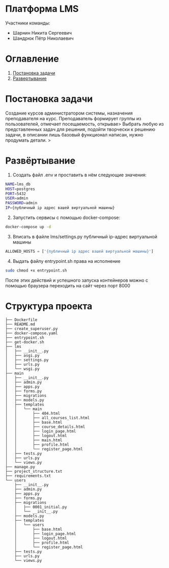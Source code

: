 # Платформа LMS
Участники команды:
- Шарнин Никита Сергеевич
- Шандрюк Пётр Николаевич

# Оглавление
1. [Постановка задачи](#постановка-задачи)
2. [Развертывание](#развертывание)

# Постановка задачи

Создание курсов администратором системы, назначения преподавателя на курс. Преподаватель формирует группы из пользователей, отмечает посещаемость, открывае>
Выбрать любую из представленных задач для решения, подойти творчески к решению задачи, в описании лишь базовый функционал написан, нужно продумать детали. >
# Развёртывание

1) Создать файл .env и проставить в нём следующие значения:
```bash
NAME=lms_db
HOST=postgres
PORT=5432
USER=admin
PASSWORD=admin
IP={публичный ip адрес вашей виртуальной машины}
```
2) Запустить сервисы с помощью docker-compose:
```bash
docker-compose up -d
```

3) Вписать в файле lms/settings.py публичный ip-адрес виртуальной машины
```py
ALLOWED_HOSTS = ['{публичный ip адрес вашей виртуальной машины}']
```

4) Выдать файлу entrypoint.sh права на исполнение
```bash
sudo chmod +x entrypoint.sh
```

После этих действий и успешного запуска контейнеров можно с помощью браузера переходить на сайт через порт 8000

# Структура проекта

```plaintext 
├── Dockerfile
├── README.md
├── create_superuser.py
├── docker-compose.yaml
├── entrypoint.sh
├── get-docker.sh
├── lms
│   ├── __init__.py
│   ├── asgi.py
│   ├── settings.py
│   ├── urls.py
│   └── wsgi.py
├── main
│   ├── __init__.py
│   ├── admin.py
│   ├── apps.py
│   ├── forms.py
│   ├── migrations
│   ├── models.py
│   ├── templates
│   │   └── main
│   │       ├── 404.html
│   │       ├── all_courses_list.html
│   │       ├── base.html
│   │       ├── course_details.html
│   │       ├── login_page.html
│   │       ├── logout.html
│   │       ├── main.html
│   │       ├── profile.html
│   │       └── register_page.html
│   ├── tests.py
│   ├── urls.py
│   └── views.py
├── manage.py
├── project_structure.txt
├── requirements.txt
└── users
    ├── __init__.py
    ├── admin.py
    ├── apps.py
    ├── forms.py
    ├── migrations
    │   ├── 0001_initial.py
    │   └── __init__.py
    ├── models.py
    ├── templates
    │   └── users
    │       ├── base.html
    │       ├── login_page.html
    │       ├── logout.html
    │       ├── profile.html
    │       └── register_page.html
    ├── tests.py
    ├── urls.py
    └── views.py
```
